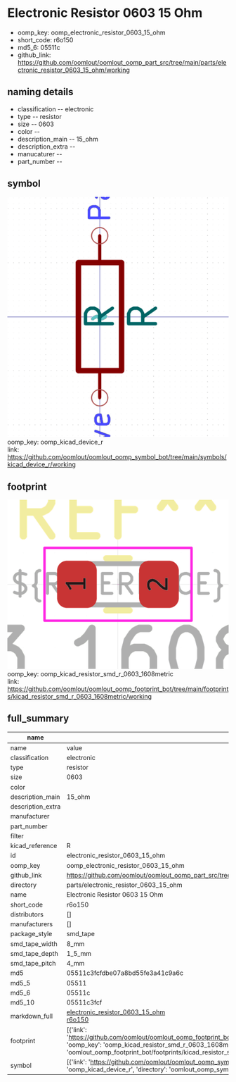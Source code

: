 # Electronic Resistor 0603 15 Ohm

  
* oomp_key: oomp_electronic_resistor_0603_15_ohm 
* short_code: r6o150
* md5_6: 05511c  
* github_link: https://github.com/oomlout/oomlout_oomp_part_src/tree/main/parts/electronic_resistor_0603_15_ohm/working  
## naming details
* classification -- electronic
* type -- resistor
* size -- 0603
* color -- 
* description_main -- 15_ohm
* description_extra -- 
* manucaturer -- 
* part_number -- 



## symbol

![](symbol/0/working/working_600.png)  
oomp_key: oomp_kicad_device_r  
link: https://github.com/oomlout/oomlout_oomp_symbol_bot/tree/main/symbols/kicad_device_r/working  

## footprint

![](footprint/0/working/working_600.png)  
oomp_key: oomp_kicad_resistor_smd_r_0603_1608metric  
link: https://github.com/oomlout/oomlout_oomp_footprint_bot/tree/main/footprints/kicad_resistor_smd_r_0603_1608metric/working  

## full_summary
| name | value | 
| --- | --- | 
| name | value | 
| classification | electronic | 
| type | resistor | 
| size | 0603 | 
| color |  | 
| description_main | 15_ohm | 
| description_extra |  | 
| manufacturer |  | 
| part_number |  | 
| filter |  | 
| kicad_reference | R | 
| id | electronic_resistor_0603_15_ohm | 
| oomp_key | oomp_electronic_resistor_0603_15_ohm | 
| github_link | https://github.com/oomlout/oomlout_oomp_part_src/tree/main/parts/electronic_resistor_0603_15_ohm/working | 
| directory | parts/electronic_resistor_0603_15_ohm | 
| name | Electronic Resistor 0603 15 Ohm | 
| short_code | r6o150 | 
| distributors | [] | 
| manufacturers | [] | 
| package_style | smd_tape | 
| smd_tape_width | 8_mm | 
| smd_tape_depth | 1_5_mm | 
| smd_tape_pitch | 4_mm | 
| md5 | 05511c3fcfdbe07a8bd55fe3a41c9a6c | 
| md5_5 | 05511 | 
| md5_6 | 05511c | 
| md5_10 | 05511c3fcf | 
| markdown_full | [electronic_resistor_0603_15_ohm](https://github.com/oomlout/oomlout_oomp_part_src/tree/main/parts/electronic_resistor_0603_15_ohm/working)<br>[r6o150](https://github.com/oomlout/oomlout_oomp_part_src/tree/main/parts/electronic_resistor_0603_15_ohm/working)<br> | 
| footprint | [{'link': 'https://github.com/oomlout/oomlout_oomp_footprint_bot/tree/main/foootprntss/kicad_resistor_smd_r_0603_1608metric', 'oomp_key': 'oomp_kicad_resistor_smd_r_0603_1608metric', 'directory': 'oomlout_oomp_footprint_bot/footprints/kicad_resistor_smd_r_0603_1608metric//working/working.kicad_mod'}] | 
| symbol | [{'link': 'https://github.com/oomlout/oomlout_oomp_symbol_bot/tree/main/symbols/kicad_device_r', 'oomp_key': 'oomp_kicad_device_r', 'directory': 'oomlout_oomp_symbol_bot/symbols/kicad_device_r//working/working.kicad_sym'}] | 
